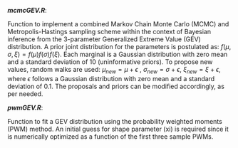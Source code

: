 
***mcmcGEV.R***: 

Function to implement a combined Markov Chain Monte Carlo (MCMC) and Metropolis-Hastings sampling scheme within the context of Bayesian inference from the 3-parameter Generalized Extreme Value (GEV) distribution. A prior joint distribution for the parameters is postulated as: $f(\mu,\sigma,\xi)=f(\mu)f(\sigma)f(\xi)$. Each marginal is a Gaussian distribution with zero mean and a standard deviation of 10 (uninformative priors). To propose new values, random walks are used: $\mu_{new}=\mu+\epsilon$ , $\sigma_{new}=\sigma+\epsilon$, $\xi_{new}=\xi+\epsilon$, where $\epsilon$ follows a Gaussian distribution with zero mean and a standard deviation of 0.1. The proposals and priors can be modified accordingly, as per needed.

***pwmGEV.R***:

Function to fit a GEV distribution using the probability weighted moments (PWM) method. An initial guess for shape parameter (xi) is required since it is numerically optimized as a function of the first three sample PWMs.
